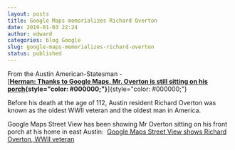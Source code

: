 ```yaml
---
layout: posts
title: Google Maps memorializes Richard Overton
date: 2019-01-03 22:24
author: edward
categories: blog Google
slug: google-maps-memorializes-richard-overton
status: published
---
```


From the Austin American-Statesman -  
[**[Herman: Thanks to Google Maps, Mr. Overton is still sitting on his porch](https://www.statesman.com/news/20181231/herman-thanks-to-google-maps-mr-overton-is-still-sitting-on-his-porch){style="color: #000000;"}**]{style="color: #000000;"}

Before his death at the age of 112, Austin resident Richard Overton was known as the oldest WWII veteran and the oldest man in America.

Google Maps Street View has been showing Mr Overton sitting on his front porch at his home in east Austin:  [Google Maps Street View shows Richard Overton, WWII veteran](https://goo.gl/maps/zEMcS6R436S2)

